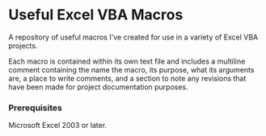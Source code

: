 # Useful Excel VBA Macros

A repository of useful macros I've created for use in a variety of Excel VBA projects. 

Each macro is contained within its own text file and includes a multiline comment containing the name the macro, its purpose, what its arguments are, a place to write comments, and a section to note any revisions that have been made for project documentation purposes.

### Prerequisites

Microsoft Excel 2003 or later.


